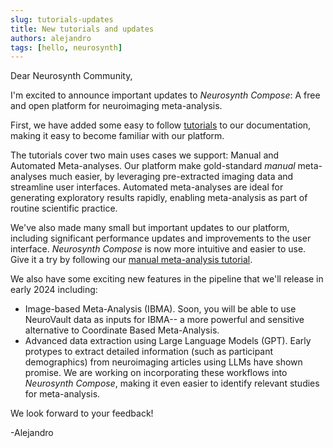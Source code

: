 ```yaml
---
slug: tutorials-updates
title: New tutorials and updates
authors: alejandro
tags: [hello, neurosynth]
---
```

Dear Neurosynth Community,

I'm excited to announce important updates to *Neurosynth Compose*: A free and open platform for neuroimaging meta-analysis.

First, we have added some easy to follow [tutorials](https://neurostuff.github.io/compose-docs/tutorial) to our documentation, making it easy to become familiar with our platform. 

The tutorials cover two main uses cases we support: Manual and Automated Meta-analyses. Our platform make gold-standard *manual* meta-analyses much easier, by leveraging pre-extracted imaging data
and streamline user interfaces. Automated meta-analyses are ideal for generating exploratory results rapidly, enabling meta-analysis as part of routine scientific practice.  

We've also made many small but important updates to our platform, including significant performance updates and improvements to the user interface. 
*Neurosynth Compose* is now more intuitive and easier to use. Give it a try by following our [manual meta-analysis tutorial](https://neurostuff.github.io/compose-docs/tutorial/manual). 

We also have some exciting new features in the pipeline that we'll release in early 2024 including:
* Image-based Meta-Analysis (IBMA). Soon, you will be able to use NeuroVault data as inputs for IBMA-- a more powerful and sensitive alternative to Coordinate Based Meta-Analysis.
* Advanced data extraction using Large Language Models (GPT). Early protypes to extract detailed information (such as participant demographics) from neuroimaging articles using LLMs
have shown promise. We are working on incorporating these workflows into *Neurosynth Compose*, making it even easier to identify relevant studies for meta-analysis.

We look forward to your feedback!

-Alejandro
